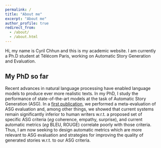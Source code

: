 ```yaml
---
permalink: /
title: "About me"
excerpt: "About me"
author_profile: true
redirect_from: 
  - /about/
  - /about.html
---
```


Hi, my name is Cyril Chhun and this is my academic website. I am currently a Ph.D student at Télécom Paris, working on Automatic Story Generation and Evaluation.

## My PhD so far

Recent advances in natural language processing have enabled language models to produce ever more realistic texts. In my PhD, I study the performance of state-of-the-art models at the task of Automatic Story Generation (ASG). In a [first publication](https://lashoun.github.io/publication/2022-08-24-hanna-benchmark), we performed a meta-evaluation of ASG evaluation and, among other things, we showed that current systems remain significantly inferior to human writers w.r.t. a proposed set of specific ASG criteria (*eg* coherence, empathy, surprise), and current automatic metrics (*eg* BLEU, ROUGE) correlate poorly with those criteria. Thus, I am now seeking to design automatic metrics which are more relevant to ASG evaluation and strategies for improving the quality of generated stories w.r.t. to our ASG criteria.
